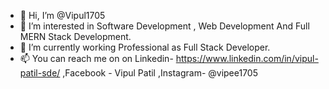 - 👋 Hi, I’m @Vipul1705
- 👀 I’m interested in Software Development , Web Development And Full MERN Stack Development.
- 🌱 I’m currently working Professional as Full Stack Developer.
- 📫 You can reach me on on Linkedin- https://www.linkedin.com/in/vipul-patil-sde/ ,Facebook - Vipul Patil ,Instagram- @vipee1705

<!---
Vipul1705/Vipul1705 is a ✨ special ✨ repository because its `README.md` (this file) appears on your GitHub profile.
You can click the Preview link to take a look at your changes.
--->
